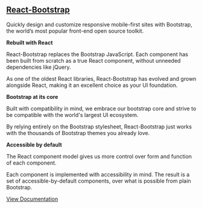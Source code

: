 
## [**React-Bootstrap**](https://getbootstrap.com/docs/5.0/getting-started/introduction/)

Quickly design and customize responsive mobile-first sites with Bootstrap, the world’s most popular front-end open source toolkit.

**Rebuilt with React**


React-Bootstrap replaces the Bootstrap JavaScript. Each component has been built from scratch as a true React component, without unneeded dependencies like jQuery.

As one of the oldest React libraries, React-Bootstrap has evolved and grown alongside React, making it an excellent choice as your UI foundation.

**Bootstrap at its core**

Built with compatibility in mind, we embrace our bootstrap core and strive to be compatible with the world's largest UI ecosystem.

By relying entirely on the Bootstrap stylesheet, React-Bootstrap just works with the thousands of Bootstrap themes you already love.


**Accessible by default**

The React component model gives us more control over form and function of each component.

Each component is implemented with accessibility in mind. The result is a set of accessible-by-default components, over what is possible from plain Bootstrap.


[View Documentation](https://getbootstrap.com/docs/5.0/getting-started/introduction/)